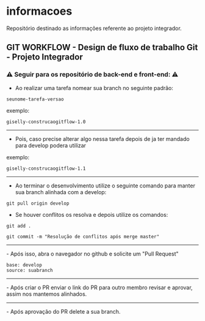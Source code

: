 # informacoes
Repositório destinado as informações referente ao projeto integrador.

## GIT WORKFLOW - Design de fluxo de trabalho Git - Projeto Integrador

### ⚠️ Seguir para os repositório de back-end e front-end: ⚠️

- Ao realizar uma tarefa nomear sua branch no seguinte padrão:
````
seunome-tarefa-versao
````
exemplo:
````
giselly-construcaogitflow-1.0
````
<hr>

- Pois, caso precise alterar algo nessa tarefa depois de ja ter mandado para develop podera utilizar

exemplo:
````
giselly-construcaogitflow-1.1
````
<hr>

- Ao terminar o desenvolvimento utilize o seguinte comando para manter sua branch alinhada com a develop:
````
git pull origin develop
````
- Se houver conflitos os resolva e depois utilize os comandos:

````
git add .
````

````
git commit -m "Resolução de conflitos após merge master"
````
<hr>
- Após isso, abra o navegador no github e solicite um "Pull Request"

````
base: develop
source: suabranch
````
<hr>
- Após criar o PR enviar o link do PR para outro membro revisar e aprovar, assim nos mantemos alinhados.

<hr>
- Após aprovação do PR delete a sua branch.

